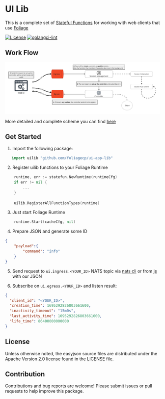 # UI Lib

This is a complete set of [Stateful Functions](https://github.com/foliagecp/sdk/blob/main/docs/glossary.md#stateful-functions-statefun) for working with web clients that use [Foliage](https://foliage.dev/)

[![License][License-Image]][License-Url] [![golangci-lint](https://github.com/foliagecp/ui-app-lib/actions/workflows/golangci-lint.yml/badge.svg)](https://github.com/foliagecp/ui-app-lib/actions/workflows/golangci-lint.yml)

[License-Url]: https://www.apache.org/licenses/LICENSE-2.0
[License-Image]: https://img.shields.io/badge/License-Apache2-blue.svg

## Work Flow
<img align="center" width="1000" width="1000" src="./docs/assets/scheme.jpg">

More detailed and complete scheme you can find [here](./docs/detailed.md)

## Get Started

1. Import the following package:
```go
   import uilib "github.com/foliagecp/ui-app-lib"
```

2. Register uilib functions to your Foliage Runtime
```go
    runtime, err := statefun.NewRuntime(runtimeCfg)
    if err != nil {
        ...
    }

    uilib.RegisterAllFunctionTypes(runtime)
```

3. Just start Foliage Runtime
```go
    runtime.Start(cacheCfg, nil)
```

4. Prepare JSON and generate some ID 
```json
{
    "payload":{
        "command": "info"
    }
}
```

5. Send request to ```ui.ingress.<YOUR_ID>``` NATS topic via [nats cli](https://github.com/nats-io/natscli) or from [js](https://github.com/nats-io/nats.ws) with our JSON

6. Subscribe on ```ui.egress.<YOUR_ID>``` and listen result:
```json
{
  "client_id": "<YOUR_ID>",
  "creation_time": 1695292826803661600,
  "inactivity_timeout": "15m0s",
  "last_activity_time": 1695292826803661600,
  "life_time": 86400000000000
}
```

## License

Unless otherwise noted, the easyjson source files are distributed under the Apache Version 2.0 license found in the LICENSE file.

## Contribution

Contributions and bug reports are welcome! Please submit issues or pull requests to help improve this package.
